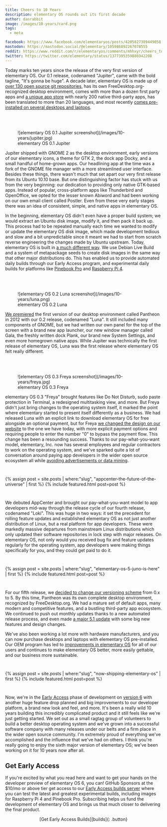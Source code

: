```yaml
---
title: Cheers to 10 Years
description: elementary OS rounds out its first decade
author: danrabbit
image: /images/10-years/card.png
tags:
  - meta

facebook: https://www.facebook.com/elementaryos/posts/4205827389449058
mastodon: https://mastodon.social/@elementary/105986892267078555
reddit: https://www.reddit.com/r/elementaryos/comments/mhhxyr/cheers_to_10_years/
twitter: https://twitter.com/elementary/status/1377395359886942208
---
```


Today marks ten years since the release of the very first version of elementary OS. Our 0.1 release, codenamed "Jupiter", came with the bold tagline, "It's gonna be huge". A decade later, elementary OS is made up of [over 130 open source git repositories](https://github.com/elementary), has its own FreeDesktop.org-recognized desktop environment, comes with more than a dozen first party apps and [a unique app store](https://appcenter.elementary.io) with nearly 200 native third-party apps, has been translated to more than 20 languages, and most recently [comes pre-installed on several desktops and laptops](/tags/#devices).

<figure class="constrained" markdown="1">
![elementary OS 0.1 Jupiter screenshot](/images/10-years/jupiter.jpg)
<figcaption>elementary OS 0.1 Jupiter</figcaption>
</figure>

Jupiter shipped with GNOME 2 as the desktop environment, early versions of our elementary icons, a theme for GTK 2, the dock app Docky, and a small handful of home-grown apps. Our headlining app at the time was a fork of the GNOME file manager with a more streamlined user interface. Besides these things, there wasn't much that set apart our very first release from its Ubuntu 10.10 base. But one distinguishing factor has stuck with us from the very beginning: our dedication to providing only native GTK-based apps. Instead of popular, cross-platform apps like Thunderbird and OpenOffice, we opted for the lesser known Abiword and had been working on our own email client called Postler. Even from these very early stages there was an idea of consistent, simple, and native apps in elementary OS.

In the beginning, elementary OS didn't even have a proper build system; we would extract an Ubuntu disk image, modify it, and then pack it back up. This process had to be repeated manually each time we wanted to modify or update the elementary OS disk image, which made development tedious and slow and a bit unpredictable since it meant we had to start from scratch reverse engineering the changes made by Ubuntu upstream. Today, elementary OS is built in [a much different way](/rebuilding-elementary-os). We use Debian Live Build and a system of metapackage seeds to create disk images in the same way that other major distributions do. This has enabled us to provide automated daily builds through our Early Access program, and experimental daily builds for platforms like [Pinebook Pro](elementary-os-on-pinebook-pro) and [Raspberry Pi 4](/elementary-os-on-raspberry-pi).

<figure class="constrained" markdown="1">
![elementary OS 0.2 Luna screenshot](/images/10-years/luna.png)
<figcaption>elementary OS 0.2 Luna</figcaption>
</figure>

[We premiered](/hello-luna-beta-1) the first version of our desktop environment called Pantheon in 2012 with our 0.2 release, codenamed "Luna". It still included many components of GNOME, but we had written our own panel for the top of the screen with a brand new app launcher, our new window manager called Gala, the freshly written dock Plank, our brand new System Settings, and even more homegrown native apps. While Jupiter was technically the first release of elementary OS, Luna was the first release where elementary OS felt really different.

<figure class="constrained" markdown="1">
![elementary OS 0.3 Freya screenshot](/images/10-years/freya.jpg)
<figcaption>elementary OS 0.3 Freya</figcaption>
</figure>

elementary OS 0.3 "Freya" brought features like Do Not Disturb, sudo paste protection in Terminal, a redesigned multitasking view, and more. But Freya didn't just bring changes to the operating system itself, it marked the point where elementary started to present itself differently as a business. We had released Luna with an explicit link to download elementary OS for free alongside an optional payment, but for Freya [we changed the design on our website](/payments) to the one we have today, with more explicit payment options and requiring people to enter the number "0" to bypass the payment flow. This change has been a resounding success. Thanks to our pay-what-you-want model, elementary, Inc. now has several employees and regular contractors to work on the operating system, and we've sparked quite a lot of conversation around paying app developers in the wider open source ecosystem all while [avoiding advertisements or data mining](/you-are-not-the-product).

<div style="margin: 3em auto;">
{% assign post = site.posts | where:"slug", "appcenter-the-future-of-the-universe" | first %}
{% include featured.html post=post %}
</div>

We debuted AppCenter and brought our pay-what-you-want model to app developers mid-way through the release cycle of our fourth release, codenamed "Loki". This was huge in two ways: it set the precedent for rolling feature updates and established elementary OS as not just another distribution of Linux, but a real platform for app developers. These were markedly massive departures from mainstream Linux distributions which only updated their software repositories in lock step with major releases. On elementary OS, not only would you received bug fix and feature updates regularly for the operating system, app developers were making things specifically for you, and they could get paid to do it.

<div style="margin: 3em auto;">
{% assign post = site.posts | where:"slug", "elementary-os-5-juno-is-here" | first %}
{% include featured.html post=post %}
</div>

For our fifth release, we [decided to change our versioning scheme](/lets-talk-about-elementary-os-5-juno) from 0.x to 5. By this time, Pantheon was its own complete desktop environment, recognized by FreeDesktop.org. We had a mature set of default apps, many modern and competitive features, and a bustling third-party app ecosystem. We continued to push out monthly updates thanks to a new automated release process, and even made [a major 5.1 update](/introducing-elementary-os-5-1-hera) with some big new features and design changes.

We've also been working a lot more with hardware manufacturers, and you can now purchase desktops and laptops with elementary OS pre-installed. Our OEM program has led to [improvements in elementary OS](/hardware-improvements-coming-to-elementary-os) for all of our users and continues to make elementary OS better, more easily gettable, and our business more sustainable.

<div style="margin: 3em auto;">
{% assign post = site.posts | where:"slug", "now-shipping-elementary-os" | first %}
{% include featured.html post=post %}
</div>

Now, we're in the [Early Access](/updates-for-july-2020) phase of development on [version 6](/tags/#odin) with another huge feature drop planned and big improvements to our developer platform, a brand new look and feel, and more. It's been a really wild 10 years building this incredibly complicated product and it still feels like we're just getting started. We set out as a small ragtag group of volunteers to build a better desktop operating system and we've grown into a successful software company with many releases under our belts and a firm place in the wider open source community. I'm extremely proud of everything we've accomplished and the influence that we've had on others. I think you're really going to enjoy the sixth major version of elementary OS; we've been working on it for 10 years now after all.

## Get Early Access

If you're excited by what you read here and want to get your hands on the developer preview of elementary OS 6, you can! GitHub Sponsors at the $10/mo or above tier get access to our [Early Access builds server][builds] where you can test the latest and greatest experimental builds, including images for Raspberry Pi 4 and Pinebook Pro. Subscribing helps us fund the development of elementary OS and brings us that much closer to delivering the final product.

<div style="text-align: center" markdown="1">
[Get Early Access Builds][builds]{: .button}
</div>

[builds]: https://builds.elementary.io

<style>
figure {
  margin-top: 4rem;
}
</style>
